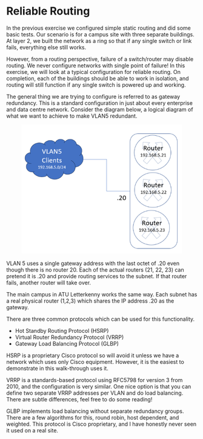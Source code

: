 # Reliable Routing

In the previous exercise we configured simple static routing and did some basic tests. Our scenario is for a campus site with three separate buildings. At layer 2, we built the network as a ring so that if any single switch or link fails, everything else still works.&#x20;

However, from a routing perspective, failure of a switch/router may disable routing. We never configure networks with single point of failure! In this exercise, we will look at a typical configuration for reliable routing. On completion, each of the buildings should be able to work in isolation, and routing will still function if any single switch is powered up and working.

The general thing we are trying to configure is referred to as gateway redundancy. This is a standard configuration in just about every enterprise and data centre network. Consider the diagram below, a logical diagram of what we want to achieve to make VLAN5 redundant.

<figure><img src="../../.gitbook/assets/image (10).png" alt=""><figcaption></figcaption></figure>

VLAN 5 uses a single gateway address with the last octet of .20 even though there is no router 20. Each of the actual routers (21, 22, 23) can pretend it is .20 and provide routing services to the subnet. If that router fails, another router will take over.

The main campus in ATU Letterkenny works the same way. Each subnet has a real physical router (1,2,3) which shares the IP address .20 as the gateway.

There are three common protocols which can be used for this functionality.

* Hot Standby Routing Protocol (HSRP)
* Virtual Router Redundancy Protocol (VRRP)
* Gateway Load Balancing Protocol (GLBP)

HSRP is a proprietary Cisco protocol so will avoid it unless we have a network which uses only Cisco equipment. However, it is the easiest to demonstrate in this walk-through uses it.

VRRP is a standards-based protocol using RFC5798 for version 3 from 2010, and the configuration is very similar. One nice option is that you can define two separate VRRP addresses per VLAN and do load balancing. There are subtle differences, feel free to do some reading!

GLBP implements load balancing without separate redundancy groups. There are a few algorithms for this, round robin, host dependent, and weighted. This protocol is Cisco proprietary, and I have honestly never seen it used on a real site.
